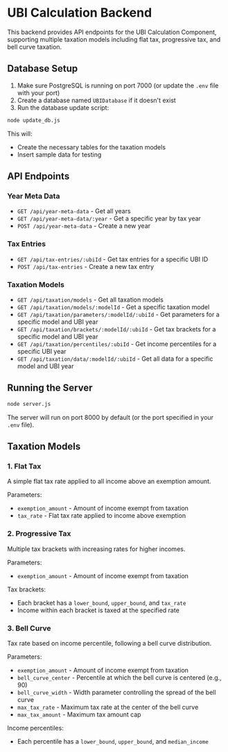 # UBI Calculation Backend

This backend provides API endpoints for the UBI Calculation Component, supporting multiple taxation models including flat tax, progressive tax, and bell curve taxation.

## Database Setup

1. Make sure PostgreSQL is running on port 7000 (or update the `.env` file with your port)
2. Create a database named `UBIDatabase` if it doesn't exist
3. Run the database update script:

```bash
node update_db.js
```

This will:
- Create the necessary tables for the taxation models
- Insert sample data for testing

## API Endpoints

### Year Meta Data

- `GET /api/year-meta-data` - Get all years
- `GET /api/year-meta-data/:year` - Get a specific year by tax year
- `POST /api/year-meta-data` - Create a new year

### Tax Entries

- `GET /api/tax-entries/:ubiId` - Get tax entries for a specific UBI ID
- `POST /api/tax-entries` - Create a new tax entry

### Taxation Models

- `GET /api/taxation/models` - Get all taxation models
- `GET /api/taxation/models/:modelId` - Get a specific taxation model
- `GET /api/taxation/parameters/:modelId/:ubiId` - Get parameters for a specific model and UBI year
- `GET /api/taxation/brackets/:modelId/:ubiId` - Get tax brackets for a specific model and UBI year
- `GET /api/taxation/percentiles/:ubiId` - Get income percentiles for a specific UBI year
- `GET /api/taxation/data/:modelId/:ubiId` - Get all data for a specific model and UBI year

## Running the Server

```bash
node server.js
```

The server will run on port 8000 by default (or the port specified in your `.env` file).

## Taxation Models

### 1. Flat Tax

A simple flat tax rate applied to all income above an exemption amount.

Parameters:
- `exemption_amount` - Amount of income exempt from taxation
- `tax_rate` - Flat tax rate applied to income above exemption

### 2. Progressive Tax

Multiple tax brackets with increasing rates for higher incomes.

Parameters:
- `exemption_amount` - Amount of income exempt from taxation

Tax brackets:
- Each bracket has a `lower_bound`, `upper_bound`, and `tax_rate`
- Income within each bracket is taxed at the specified rate

### 3. Bell Curve

Tax rate based on income percentile, following a bell curve distribution.

Parameters:
- `exemption_amount` - Amount of income exempt from taxation
- `bell_curve_center` - Percentile at which the bell curve is centered (e.g., 90)
- `bell_curve_width` - Width parameter controlling the spread of the bell curve
- `max_tax_rate` - Maximum tax rate at the center of the bell curve
- `max_tax_amount` - Maximum tax amount cap

Income percentiles:
- Each percentile has a `lower_bound`, `upper_bound`, and `median_income`

